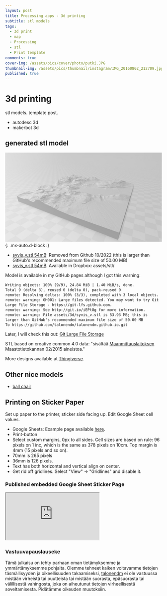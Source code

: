 ```yaml
---
layout: post
title: Processing apps - 3d printing
subtitle: stl models
tags:
  - 3d print 
  - map
  - Processing
  - stl
  - Print template
comments: true
cover-img: /assets/pics/cover/photo/putki.JPG
thumbnail-img: /assets/pics/thumbnail/instagram/IMG_20160802_212709.jpg
published: true
---
```

# 3d printing

stl models. template post.

- autodesc 3d
- makerbot 3d


## generated stl model

![syvajarvi in stl-format](/assets/3d/syvajarvi.JPG){: .mx-auto.d-block :}

- [syvis_v.stl 54mB](https://talonendm.github.io/assets/syvis_v.stl): Removed from Github 10/2022 (this is larger than GitHub's recommended maximum file size of 50.00 MB)
- [syvis_v.stl 54mB](https://www.dropbox.com/s/y3k0l9jifjn118q/syvis_v.stl?dl=0): Available in Dropbox: assets/stl/



Model is available in my GitHub pages although I got this warning:
~~~
Writing objects: 100% (9/9), 24.84 MiB | 1.40 MiB/s, done.
Total 9 (delta 3), reused 0 (delta 0), pack-reused 0
remote: Resolving deltas: 100% (3/3), completed with 3 local objects.
remote: warning: GH001: Large files detected. You may want to try Git Large File Storage - https://git-lfs.github.com.
remote: warning: See http://git.io/iEPt8g for more information.
remote: warning: File assets/3d/syvis_v.stl is 53.93 MB; this is larger than GitHub's recommended maximum file size of 50.00 MB
To https://github.com/talonendm/talonendm.github.io.git
~~~

Later, I will check this out: [Git Large File Storage](https://git-lfs.github.com/)

STL based on creative common 4.0 data: "sisältää [Maanmittauslaitoksen](https://www.maanmittauslaitos.fi/avoindata-lisenssi-cc40) Maastotietokannan 02/2015 aineistoa."

More designs available at [Thingiverse](https://www.thingiverse.com/haques/designs).


## Other nice models

- [ball chair](https://flyingarchitecture.com/3d-scenes/ball-chair)

## Printing on Sticker Paper
Set up paper to the printer, sticker side facing up. Edit Google Sheet cell values.
- Google Sheets: Example page available [here](https://docs.google.com/spreadsheets/d/1sbeDc4N_Qhpub8uSACt6-wC9MKiNIUckFrXo1xzMr94/edit?usp=sharing).
- Print-button
- Select custom margins, 0px to all sides. Cell sizes are based on rule: 96 pixels on 1 inc, which is the same as 378 pixels on 10cm. Top margin is 4mm (15 pixels and so on). 
- 70mm is 265 pixels
- 36mm is 126 pixels.
- Text has both horizontal and vertical align on center.
- Get rid off gridlines. Select "View" -> "Gridlines" and disable it.

### Published embedded Google Sheet Sticker Page

<iframe src="https://docs.google.com/spreadsheets/d/e/2PACX-1vSkomwwVz8KESzm5y0XXN0iTUjH7J2LbaDBI9WfONjNx9VGjhtgDePDkwM3TKfLppLoE5TZZr5lK_V4/pubhtml?gid=0&amp;single=true&amp;widget=true&amp;headers=false"></iframe>


### Vastuuvapauslauseke

Tämä julkaisu on tehty parhaan oman tietämyksemme ja ymmärtämyksemme pohjalta. Olemme tehneet kaiken voitavamme tietojen täsmällisyyden ja oikeellisuuden takaamiseksi, [talonendm](https://talonendm.github.io/) ei ole vastuussa mistään virheistä tai puutteista tai mistään suorasta, epäsuorasta tai välillisestä
vahingosta, joka on aiheutunut tietojen virheellisestä soveltamisesta. Pidätämme oikeuden muutoksiin.